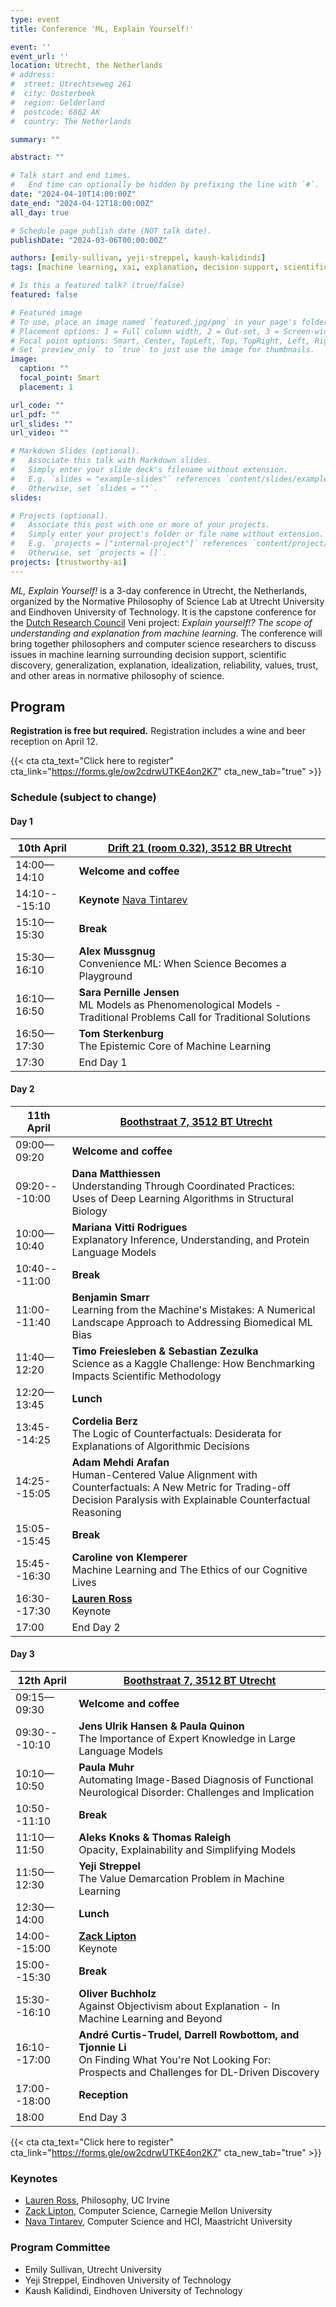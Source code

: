 ```yaml
---
type: event
title: Conference 'ML, Explain Yourself!'

event: ''
event_url: ''
location: Utrecht, the Netherlands
# address:
#  street: Utrechtseweg 261
#  city: Oosterbeek
#  region: Gelderland
#  postcode: 6862 AK
#  country: The Netherlands

summary: ""

abstract: ""

# Talk start and end times.
#   End time can optionally be hidden by prefixing the line with `#`.
date: "2024-04-10T14:00:00Z"
date_end: "2024-04-12T18:00:00Z"
all_day: true

# Schedule page publish date (NOT talk date).
publishDate: "2024-03-06T00:00:00Z"

authors: [emily-sullivan, yeji-streppel, kaush-kalidindi]
tags: [machine learning, xai, explanation, decision support, scientific discovery, generalization, explanation, idealization, reliability, values, trust, conference, event]

# Is this a featured talk? (true/false)
featured: false

# Featured image
# To use, place an image named `featured.jpg/png` in your page's folder.
# Placement options: 1 = Full column width, 2 = Out-set, 3 = Screen-width
# Focal point options: Smart, Center, TopLeft, Top, TopRight, Left, Right, BottomLeft, Bottom, BottomRight
# Set `preview_only` to `true` to just use the image for thumbnails.
image:
  caption: ""
  focal_point: Smart
  placement: 1

url_code: ""
url_pdf: ""
url_slides: ""
url_video: ""

# Markdown Slides (optional).
#   Associate this talk with Markdown slides.
#   Simply enter your slide deck's filename without extension.
#   E.g. `slides = "example-slides"` references `content/slides/example-slides.md`.
#   Otherwise, set `slides = ""`.
slides:

# Projects (optional).
#   Associate this post with one or more of your projects.
#   Simply enter your project's folder or file name without extension.
#   E.g. `projects = ["internal-project"]` references `content/project/deep-learning/index.md`.
#   Otherwise, set `projects = []`.
projects: [trustworthy-ai]
---
```


*ML, Explain Yourself!* is a 3-day conference in Utrecht, the Netherlands, organized by the Normative Philosophy of Science Lab at Utrecht University and Eindhoven University of Technology. It is the capstone conference for the [Dutch Research Council](https://www.nwo.nl/en) Veni project: *Explain yourself!? The scope of understanding and explanation from machine learning*. The conference will bring together philosophers and computer science researchers to discuss issues in machine learning surrounding decision support, scientific discovery, generalization, explanation, idealization, reliability, values, trust, and other areas in normative philosophy of science. 

## Program

**Registration is free but required.** Registration includes a wine and beer reception on April 12.

{{< cta cta_text="Click here to register" cta_link="https://forms.gle/ow2cdrwUTKE4on2K7" cta_new_tab="true" >}}

### Schedule (subject to change)

#### Day 1

|  10th April     | [Drift 21 (room 0.32), 3512 BR Utrecht](https://maps.app.goo.gl/taWieFA8iFtytMEa7) |
|-----------------------------|-------------------------------|
| 14:00—14:10      | **Welcome and coffee**           | 
| 14:10---15:10      | **Keynote** [Nava Tintarev](http://navatintarev.com)          | 
| 15:10—15:30      | **Break**           |
| 15:30—16:10      | **Alex Mussgnug** <br>  Convenience ML: When Science Becomes a Playground         |
| 16:10—16:50      | **Sara Pernille Jensen** <br> ML Models as Phenomenological Models - Traditional Problems Call for Traditional Solutions   |
| 16:50—17:30      |  **Tom Sterkenburg** <br> The Epistemic Core of Machine Learning           |
| 17:30 | End Day 1 |

#### Day 2

|  11th April    | [Boothstraat 7, 3512 BT Utrecht](https://maps.app.goo.gl/u2Lzt62RNXsHex4Y7) |
|-----------------------------|-------------------------------|
| 09:00—09:20      | **Welcome and coffee**           | 
| 09:20---10:00      |  **Dana Matthiessen** <br> Understanding Through Coordinated Practices: Uses of Deep Learning Algorithms in Structural Biology        | 
| 10:00—10:40      | **Mariana Vitti Rodrigues** <br> Explanatory Inference, Understanding, and Protein Language Models         |  
| 10:40---11:00    | **Break**   |
| 11:00--11:40 | **Benjamin Smarr** <br>  Learning from the Machine's Mistakes: A Numerical Landscape Approach to Addressing Biomedical ML Bias | 
| 11:40—12:20      | **Timo Freiesleben & Sebastian Zezulka** <br> Science as a Kaggle Challenge: How Benchmarking Impacts Scientific Methodology   |
| 12:20—13:45      |  **Lunch**  |
| 13:45--14:25 | **Cordelia Berz** <br> The Logic of Counterfactuals: Desiderata for Explanations of Algorithmic Decisions |
| 14:25--15:05 | **Adam Mehdi Arafan** <br> Human-Centered Value Alignment with Counterfactuals: A New Metric for Trading-off Decision Paralysis with Explainable Counterfactual Reasoning |
| 15:05--15:45 | **Break** |
| 15:45--16:30 | **Caroline von Klemperer** <br> Machine Learning and The Ethics of our Cognitive Lives |
| 16:30--17:30 | **[Lauren Ross](https://sites.socsci.uci.edu/~rossl/)** <br> Keynote |
| 17:00 | End Day 2 |

#### Day 3

|  12th April     | [Boothstraat 7, 3512 BT Utrecht](https://maps.app.goo.gl/u2Lzt62RNXsHex4Y7) |
|-----------------------------|-------------------------------|
| 09:15—09:30      | **Welcome and coffee**           | 
| 09:30---10:10      | **Jens Ulrik Hansen & Paula Quinon** <br> The Importance of Expert Knowledge in Large Language Models | 
| 10:10—10:50      |  **Paula Muhr** <br> Automating Image-Based Diagnosis of Functional Neurological Disorder: Challenges and Implication  |
| 10:50--11:10 | **Break** |
| 11:10—11:50      | **Aleks Knoks & Thomas Raleigh** <br> Opacity, Explainability and Simplifying Models  |
| 11:50—12:30      | **Yeji Streppel** <br> The Value Demarcation Problem in Machine Learning   |
| 12:30—14:00      |  **Lunch**  |
| 14:00--15:00 | **[Zack Lipton](https://www.zacharylipton.com)** <br> Keynote |
| 15:00--15:30 | **Break** |
| 15:30--16:10 | **Oliver Buchholz** <br> Against Objectivism about Explanation - In Machine Learning and Beyond |
| 16:10--17:00 | **André Curtis-Trudel, Darrell Rowbottom, and Tjonnie Li** <br> On Finding What You're Not Looking For: Prospects and Challenges for DL-Driven Discovery |
| 17:00--18:00 | **Reception** | 
| 18:00 | End Day 3 |

{{< cta cta_text="Click here to register" cta_link="https://forms.gle/ow2cdrwUTKE4on2K7" cta_new_tab="true" >}}


### Keynotes

* [Lauren Ross](https://sites.socsci.uci.edu/~rossl/), Philosophy, UC Irvine
* [Zack Lipton](https://www.zacharylipton.com), Computer Science, Carnegie Mellon University
* [Nava Tintarev](http://navatintarev.com), Computer Science and HCI, Maastricht University


### Program Committee

- Emily Sullivan, Utrecht University
- Yeji Streppel, Eindhoven University of Technology
- Kaush Kalidindi, Eindhoven University of Technology




